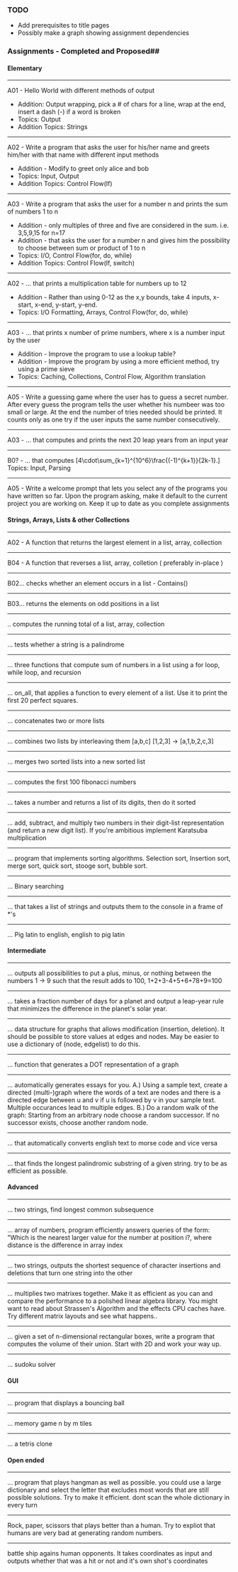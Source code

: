 ### TODO ###
* Add prerequisites to title pages
* Possibly make a graph showing assignment dependencies

### Assignments - Completed and Proposed##
#### Elementary ####
- - -
A01 - Hello World with different methods of output
* Addition: Output wrapping, pick a # of chars for a line, wrap at the end, insert a dash (-) if a word is broken
* Topics: Output 
* Addition Topics: Strings

- - -
A02 - Write a program that asks the user for his/her name and greets him/her with that name with different input methods
* Addition - Modify to greet only alice and bob
* Topics: Input, Output
* Addition Topics: Control Flow(If)

- - -
A03 - Write a program that asks the user for a number n and prints the sum of numbers 1 to n
* Addition - only multiples of three and five are considered in the sum. i.e. 3,5,9,15 for n=17
* Addition - that asks the user for a number n and gives him the possibility to choose between sum or product of 1 to n
* Topics: I/O, Control Flow(for, do, while)
* Addition Topics: Control Flow(If, switch)

- - -
A02 - ... that prints a multiplication table for numbers up to 12
* Addition - Rather than using 0-12 as the x,y bounds, take 4 inputs, x-start, x-end, y-start, y-end. 
* Topics: I/O Formatting, Arrays, Control Flow(for, do, while)

- - -
A03 - ... that prints x number of prime numbers, where x is a number input by the user
* Addition - Improve the program to use a lookup table?
* Addition - Improve the program by using a more efficient method, try using a prime sieve
* Topics: Caching, Collections, Control Flow, Algorithm translation

- - -
A05 - Write a guessing game where the user has to guess a secret number. After every guess the program tells the user whether his numbeer was too small or large. At the end the number of tries needed should be printed. It counts only as one try if the user inputs the same number consecutively.

- - -
A03 - ... that computes and prints the next 20 leap years from an input year
    
- - -
B0? - ... that computes \[4\cdot\sum_{k=1}^{10^6}\frac{(-1)^{k+1}}{2k-1}.\]
    Topics: Input, Parsing
- - -
A05 - Write a welcome prompt that lets you select any of the programs you have written so far. Upon the program asking, make it default to the current project you are working on. Keep it up to date as you complete assignments

#### Strings, Arrays, Lists & other Collections ####
- - -
A02 - A function that returns the largest element in a list, array, collection
- - -
B04 - A function that reverses a list, array, colletion ( preferably in-place )
- - -
B02... checks whether an element occurs in a list - Contains()
- - -
B03... returns the elements on odd positions in a list
- - -
.. computes the running total of a list, array, collection
- - -
... tests whether a string is a palindrome
- - -
... three functions that compute sum of numbers in a list using a for loop, while loop, and recursion
- - -
... on_all, that applies a function to every element of a list. Use it to print the first 20 perfect squares.
- - -
... concatenates two or more lists
- - -
... combines two lists by interleaving them [a,b,c] [1,2,3] -> [a,1,b,2,c,3]
- - -
... merges two sorted lists into a new sorted list
- - -
... computes the first 100 fibonacci numbers
- - -
... takes a number and returns a list of its digits, then do it sorted
- - -
... add, subtract, and multiply two numbers in their digit-list representation (and return a new digit list). If you're ambitious implement Karatsuba multiplication
- - -
... program that implements sorting algorithms. Selection sort, Insertion sort, merge sort, quick sort, stooge sort, bubble sort.
- - -
... Binary searching
- - -
... that takes a list of strings and outputs them to the console in a frame of *'s
- - -
... Pig latin to english, english to pig latin
    
#### Intermediate ####
- - -
... outputs all possibilities to put a plus, minus, or nothing between the numbers 1 -> 9 such that the result adds to 100, 1+2+3-4+5+6+78+9=100
- - -
... takes a fraction number of days for a planet and output a leap-year rule that minimizes the difference in the planet's solar year.
- - -
... data structure for graphs that allows modification (insertion, deletion). It should be possible to store values at edges and nodes. May be easier to use a dictionary of (node, edgelist) to do this.
- - -
... function that generates a DOT representation of a graph
- - -
... automatically generates essays for you. 
    A.) Using a sample text, create a directed (multi-)graph where the words of a text are nodes and there is a directed edge between u and v if u is followed by v in your sample text. Multiple occurances lead to multiple edges. 
    B.) Do a random walk of the graph: Starting from an arbitrary node choose a random successor. If no successor exists, choose another random node.
- - -
... that automatically converts english text to morse code and vice versa
- - -
... that finds the longest palindromic substring of a given string. try to be as efficient as possible.

#### Advanced ####
- - -
... two strings, find longest common subsequence
- - -
... array of numbers, program efficiently answers queries of the form: "Which is the nearest larger value for the number at position i?, where distance is the difference in array index
- - -
... two strings, outputs the shortest sequence of character insertions and deletions that turn one string into the other
- - -
... multiplies two matrixes together. Make it as efficient as you can and compare the performance to a polished linear algebra library. You might want to read about Strassen's Algorithm and the effects CPU caches have. Try different matrix layouts and see what happens..
- - -
... given a set of n-dimensional rectangular boxes, write a program that computes the volume of their union. Start with 2D and work your way up.
- - -
... sudoku solver

#### GUI ####
- - -
... program that displays a bouncing ball
- - -
... memory game n by m tiles
- - -
... a tetris clone
    
#### Open ended ####
- - -
... program that plays hangman as well as possible. you could use a large dictionary and select the letter that excludes most words that are still possible solutions. Try to make it efficient. dont scan the whole dictionary in every turn
- - -
Rock, paper, scissors that plays better than a human. Try to expliot that humans are very bad at generating random numbers.
- - -
battle ship agains human opponents. It takes coordinates as input and outputs whether that was a hit or not and it's own shot's coordinates
